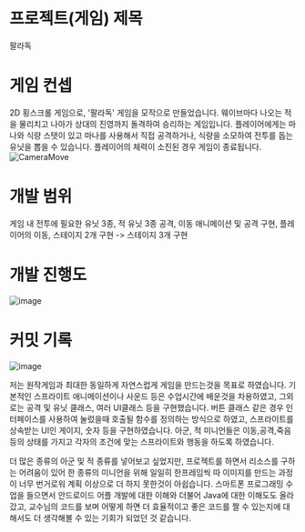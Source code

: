 # 프로젝트(게임) 제목
팔라독
# 게임 컨셉
2D 횡스크롤 게임으로, '팔라독' 게임을 모작으로 만들었습니다. 웨이브마다 나오는 적을 물리치고 나아가 상대의 진영까지 돌격하여 승리하는 게임입니다. 플레이어에게는 마나와 식량 스탯이 있고 마나를 사용해서 직접 공격하거나, 식량을 소모하여 전투를 돕는 유닛을 뽑을 수 있습니다. 플레이어의 체력이 소진된 경우 게임이 종료됩니다.
![CameraMove](https://github.com/grjsm99/spgp_2023_2018182034/assets/44054161/dd7bece9-911b-40d6-a637-d7effa040471)


# 개발 범위
게임 내 전투에 필요한 유닛 3종, 적 유닛 3종 공격, 이동 애니메이션 및 공격 구현, 플레이어의 이동, 스테이지 2개 구현 -> 스테이지 3개 구현

# 개발 진행도
![image](https://github.com/grjsm99/spgp_2023_2018182034/assets/44054161/c5ecba33-1268-49c7-8c04-b7ca107fad9c)

# 커밋 기록
![image](https://github.com/grjsm99/spgp_2023_2018182034/assets/44054161/b37247f3-d2f9-4e5d-9267-733a64c9d1c6)


저는 원작게임과 최대한 동일하게 자연스럽게 게임을 만드는것을 목표로 하였습니다.
기본적인 스프라이트 애니메이션이나 사운드 등은 수업시간에 배운것을 차용하였고,
그외로는 공격 및 유닛 클래스, 여러 UI클래스 등을 구현했습니다.
버튼 클래스 같은 경우 인터페이스를 사용하여 눌렀을때 호출될 함수를 정의하는 방식으로 하였고,
스프라이트를 상속받는 UI인 게이지, 숫자 등을 구현하였습니다.
아군, 적 미니언들은 이동,공격,죽음 등의 상태를 가지고 각자의 조건에 맞는 스프라이트와 행동을 하도록 하였습니다.

더 많은 종류의 아군 및 적 종류를 넣어보고 싶었지만, 프로젝트를 하면서 리소스를 구하는 어려움이 있어 한 종류의 미니언을
위해 일일히 한프레임씩 따 이미지를 만드는 과정이 너무 번거로워 계획 이상으로 더 하지 못한것이 아쉽습니다.
스마트폰 프로그래밍 수업을 들으면서 안드로이드 어플 개발에 대한 이해와 더불어 Java에 대한 이해도도 올라갔고, 
교수님의 코드를 보며 어떻게 하면 더 효율적이고 좋은 코드를 짤 수 있는지에 대해서도 더 생각해볼 수 있는 기회가 되었던 것 같습니다.
